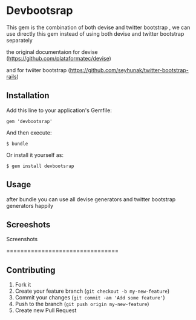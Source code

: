 # Devbootsrap

  This gem is the combination of both devise and twitter bootstrap , we can use directly this gem instead of using both devise and twitter bootstrap separately 

  the original documentaion for devise (https://github.com/plataformatec/devise)

  and for twiiter bootstrap (https://github.com/seyhunak/twitter-bootstrap-rails)

## Installation

Add this line to your application's Gemfile:

    gem 'devbootsrap'

And then execute:

    $ bundle

Or install it yourself as:

    $ gem install devbootsrap

## Usage

after bundle you can use all devise generators and twitter bootstrap generators happily

## Screeshots

Screenshots
 
 ================================
 


## Contributing

1. Fork it
2. Create your feature branch (`git checkout -b my-new-feature`)
3. Commit your changes (`git commit -am 'Add some feature'`)
4. Push to the branch (`git push origin my-new-feature`)
5. Create new Pull Request
